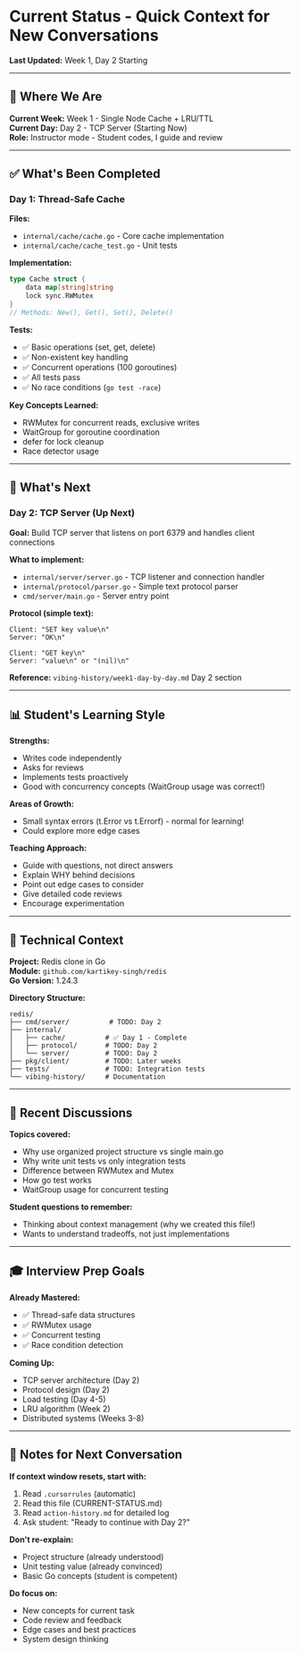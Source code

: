 # Current Status - Quick Context for New Conversations

**Last Updated:** Week 1, Day 2 Starting

---

## 🎯 Where We Are

**Current Week:** Week 1 - Single Node Cache + LRU/TTL  
**Current Day:** Day 2 - TCP Server (Starting Now)  
**Role:** Instructor mode - Student codes, I guide and review

---

## ✅ What's Been Completed

### Day 1: Thread-Safe Cache
**Files:**
- `internal/cache/cache.go` - Core cache implementation
- `internal/cache/cache_test.go` - Unit tests

**Implementation:**
```go
type Cache struct {
    data map[string]string
    lock sync.RWMutex
}
// Methods: New(), Get(), Set(), Delete()
```

**Tests:**
- ✅ Basic operations (set, get, delete)
- ✅ Non-existent key handling
- ✅ Concurrent operations (100 goroutines)
- ✅ All tests pass
- ✅ No race conditions (`go test -race`)

**Key Concepts Learned:**
- RWMutex for concurrent reads, exclusive writes
- WaitGroup for goroutine coordination
- defer for lock cleanup
- Race detector usage

---

## 🚀 What's Next

### Day 2: TCP Server (Up Next)
**Goal:** Build TCP server that listens on port 6379 and handles client connections

**What to implement:**
- `internal/server/server.go` - TCP listener and connection handler
- `internal/protocol/parser.go` - Simple text protocol parser
- `cmd/server/main.go` - Server entry point

**Protocol (simple text):**
```
Client: "SET key value\n"
Server: "OK\n"

Client: "GET key\n"
Server: "value\n" or "(nil)\n"
```

**Reference:** `vibing-history/week1-day-by-day.md` Day 2 section

---

## 📊 Student's Learning Style

**Strengths:**
- Writes code independently
- Asks for reviews
- Implements tests proactively
- Good with concurrency concepts (WaitGroup usage was correct!)

**Areas of Growth:**
- Small syntax errors (t.Error vs t.Errorf) - normal for learning!
- Could explore more edge cases

**Teaching Approach:**
- Guide with questions, not direct answers
- Explain WHY behind decisions
- Point out edge cases to consider
- Give detailed code reviews
- Encourage experimentation

---

## 🔧 Technical Context

**Project:** Redis clone in Go  
**Module:** `github.com/kartikey-singh/redis`  
**Go Version:** 1.24.3

**Directory Structure:**
```
redis/
├── cmd/server/          # TODO: Day 2
├── internal/
│   ├── cache/          # ✅ Day 1 - Complete
│   ├── protocol/       # TODO: Day 2
│   └── server/         # TODO: Day 2
├── pkg/client/         # TODO: Later weeks
├── tests/              # TODO: Integration tests
└── vibing-history/     # Documentation
```

---

## 💬 Recent Discussions

**Topics covered:**
- Why use organized project structure vs single main.go
- Why write unit tests vs only integration tests
- Difference between RWMutex and Mutex
- How go test works
- WaitGroup usage for concurrent testing

**Student questions to remember:**
- Thinking about context management (why we created this file!)
- Wants to understand tradeoffs, not just implementations

---

## 🎓 Interview Prep Goals

**Already Mastered:**
- ✅ Thread-safe data structures
- ✅ RWMutex usage
- ✅ Concurrent testing
- ✅ Race condition detection

**Coming Up:**
- TCP server architecture (Day 2)
- Protocol design (Day 2)
- Load testing (Day 4-5)
- LRU algorithm (Week 2)
- Distributed systems (Weeks 3-8)

---

## 📝 Notes for Next Conversation

**If context window resets, start with:**
1. Read `.cursorrules` (automatic)
2. Read this file (CURRENT-STATUS.md)
3. Read `action-history.md` for detailed log
4. Ask student: "Ready to continue with Day 2?"

**Don't re-explain:**
- Project structure (already understood)
- Unit testing value (already convinced)
- Basic Go concepts (student is competent)

**Do focus on:**
- New concepts for current task
- Code review and feedback
- Edge cases and best practices
- System design thinking

